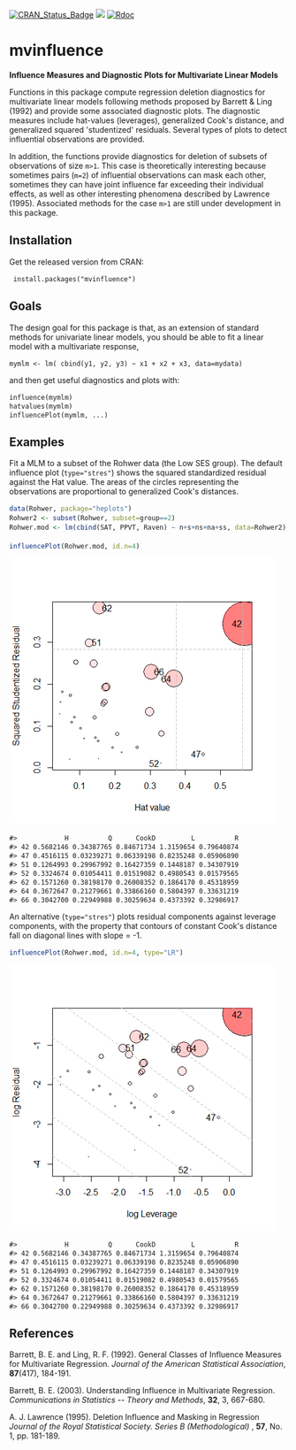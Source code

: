 
<!-- README.md is generated from README.Rmd. Please edit that file and knit again -->
[![CRAN\_Status\_Badge](http://www.r-pkg.org/badges/version/mvinfluence)](https://cran.r-project.org/package=mvinfluence) [![](http://cranlogs.r-pkg.org/badges/grand-total/mvinfluence)](https://cran.r-project.org/package=mvinfluence) [![Rdoc](http://www.rdocumentation.org/badges/version/mvinfluence)](http://www.rdocumentation.org/packages/mvinfluence)

mvinfluence
===========

**Influence Measures and Diagnostic Plots for Multivariate Linear Models**

Functions in this package compute regression deletion diagnostics for multivariate linear models following methods proposed by Barrett & Ling (1992) and provide some associated diagnostic plots. The diagnostic measures include hat-values (leverages), generalized Cook's distance, and generalized squared 'studentized' residuals. Several types of plots to detect influential observations are provided.

In addition, the functions provide diagnostics for deletion of subsets of observations of size `m>1`. This case is theoretically interesting because sometimes pairs (`m=2`) of influential observations can mask each other, sometimes they can have joint influence far exceeding their individual effects, as well as other interesting phenomena described by Lawrence (1995). Associated methods for the case `m>1` are still under development in this package.

Installation
------------

Get the released version from CRAN:

     install.packages("mvinfluence")

Goals
-----

The design goal for this package is that, as an extension of standard methods for univariate linear models, you should be able to fit a linear model with a multivariate response,

    mymlm <- lm( cbind(y1, y2, y3) ~ x1 + x2 + x3, data=mydata)

and then get useful diagnostics and plots with:

    influence(mymlm)
    hatvalues(mymlm)
    influencePlot(mymlm, ...)  

Examples
--------

Fit a MLM to a subset of the Rohwer data (the Low SES group).
The default influence plot (`type="stres"`) shows the squared standardized residual against the Hat value. The areas of the circles representing the observations are proportional to generalized Cook's distances.

``` r
data(Rohwer, package="heplots")
Rohwer2 <- subset(Rohwer, subset=group==2)
Rohwer.mod <- lm(cbind(SAT, PPVT, Raven) ~ n+s+ns+na+ss, data=Rohwer2)

influencePlot(Rohwer.mod, id.n=4)
```

![](README-rohwer1-1.png)

    #>            H          Q      CookD         L          R
    #> 42 0.5682146 0.34387765 0.84671734 1.3159654 0.79640874
    #> 47 0.4516115 0.03239271 0.06339198 0.8235248 0.05906890
    #> 51 0.1264993 0.29967992 0.16427359 0.1448187 0.34307919
    #> 52 0.3324674 0.01054411 0.01519082 0.4980543 0.01579565
    #> 62 0.1571260 0.38198170 0.26008352 0.1864170 0.45318959
    #> 64 0.3672647 0.21279661 0.33866160 0.5804397 0.33631219
    #> 66 0.3042700 0.22949988 0.30259634 0.4373392 0.32986917

An alternative (`type="stres"`) plots residual components against leverage components, with the property that contours of constant Cook's distance fall on diagonal lines with slope = -1.

``` r
influencePlot(Rohwer.mod, id.n=4, type="LR")
```

![](README-rohwer2-1.png)

    #>            H          Q      CookD         L          R
    #> 42 0.5682146 0.34387765 0.84671734 1.3159654 0.79640874
    #> 47 0.4516115 0.03239271 0.06339198 0.8235248 0.05906890
    #> 51 0.1264993 0.29967992 0.16427359 0.1448187 0.34307919
    #> 52 0.3324674 0.01054411 0.01519082 0.4980543 0.01579565
    #> 62 0.1571260 0.38198170 0.26008352 0.1864170 0.45318959
    #> 64 0.3672647 0.21279661 0.33866160 0.5804397 0.33631219
    #> 66 0.3042700 0.22949988 0.30259634 0.4373392 0.32986917

References
----------

Barrett, B. E. and Ling, R. F. (1992). General Classes of Influence Measures for Multivariate Regression. *Journal of the American Statistical Association*, **87**(417), 184-191.

Barrett, B. E. (2003). Understanding Influence in Multivariate Regression. *Communications in Statistics -- Theory and Methods*, **32**, 3, 667-680.

A. J. Lawrence (1995). Deletion Influence and Masking in Regression *Journal of the Royal Statistical Society. Series B (Methodological)* , **57**, No. 1, pp. 181-189.
